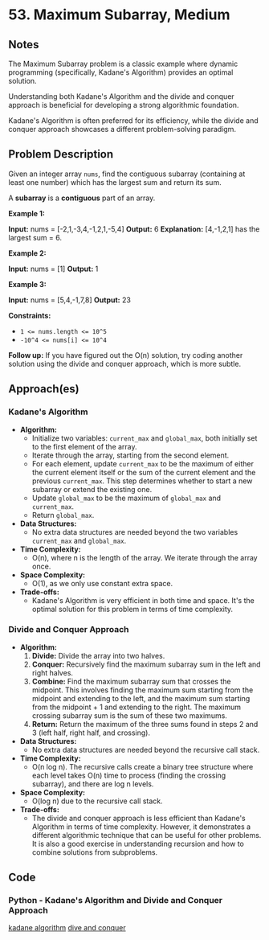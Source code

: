 # 53. Maximum Subarray, Medium

## Notes

The Maximum Subarray problem is a classic example where dynamic programming (specifically, Kadane's Algorithm) provides an optimal solution.

Understanding both Kadane's Algorithm and the divide and conquer approach is beneficial for developing a strong algorithmic foundation.

Kadane's Algorithm is often preferred for its efficiency, while the divide and conquer approach showcases a different problem-solving paradigm.

## Problem Description

Given an integer array `nums`, find the contiguous subarray (containing at least one number) which has the largest sum and return its sum.

A **subarray** is a **contiguous** part of an array.

**Example 1:**

**Input:** nums = \[-2,1,-3,4,-1,2,1,-5,4]
**Output:** 6
**Explanation:** \[4,-1,2,1] has the largest sum = 6.

**Example 2:**

**Input:** nums = \[1]
**Output:** 1

**Example 3:**

**Input:** nums = \[5,4,-1,7,8]
**Output:** 23

**Constraints:**

* `1 <= nums.length <= 10^5`
* `-10^4 <= nums[i] <= 10^4`

**Follow up:** If you have figured out the O(n) solution, try coding another solution using the divide and conquer approach, which is more subtle.

## Approach(es)

### Kadane's Algorithm

* **Algorithm:**
  * Initialize two variables: `current_max` and `global_max`, both initially set to the first element of the array.
  * Iterate through the array, starting from the second element.
  * For each element, update `current_max` to be the maximum of either the current element itself or the sum of the current element and the previous `current_max`. This step determines whether to start a new subarray or extend the existing one.
  * Update `global_max` to be the maximum of `global_max` and `current_max`.
  * Return `global_max`.
* **Data Structures:**
  * No extra data structures are needed beyond the two variables `current_max` and `global_max`.
* **Time Complexity:**
  * O(n), where n is the length of the array. We iterate through the array once.
* **Space Complexity:**
  * O(1), as we only use constant extra space.
* **Trade-offs:**
  * Kadane's Algorithm is very efficient in both time and space. It's the optimal solution for this problem in terms of time complexity.

### Divide and Conquer Approach

* **Algorithm:**
    1. **Divide:** Divide the array into two halves.
    2. **Conquer:** Recursively find the maximum subarray sum in the left and right halves.
    3. **Combine:** Find the maximum subarray sum that crosses the midpoint. This involves finding the maximum sum starting from the midpoint and extending to the left, and the maximum sum starting from the midpoint + 1 and extending to the right. The maximum crossing subarray sum is the sum of these two maximums.
    4. **Return:** Return the maximum of the three sums found in steps 2 and 3 (left half, right half, and crossing).
* **Data Structures:**
  * No extra data structures are needed beyond the recursive call stack.
* **Time Complexity:**
  * O(n log n). The recursive calls create a binary tree structure where each level takes O(n) time to process (finding the crossing subarray), and there are log n levels.
* **Space Complexity:**
  * O(log n) due to the recursive call stack.
* **Trade-offs:**
  * The divide and conquer approach is less efficient than Kadane's Algorithm in terms of time complexity. However, it demonstrates a different algorithmic technique that can be useful for other problems. It is also a good exercise in understanding recursion and how to combine solutions from subproblems.

## Code

### Python - Kadane's Algorithm and Divide and Conquer Approach

[kadane algorithm](./solution.py)
[dive and conquer](./divide_and_conquer.py)
